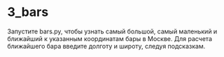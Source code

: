 # 3_bars
Запустите bars.py, чтобы узнать самый большой, самый маленький и ближайший к указанным координатам бары в Москве.
Для расчета ближайшего бара введите долготу и широту, следуя подсказкам.